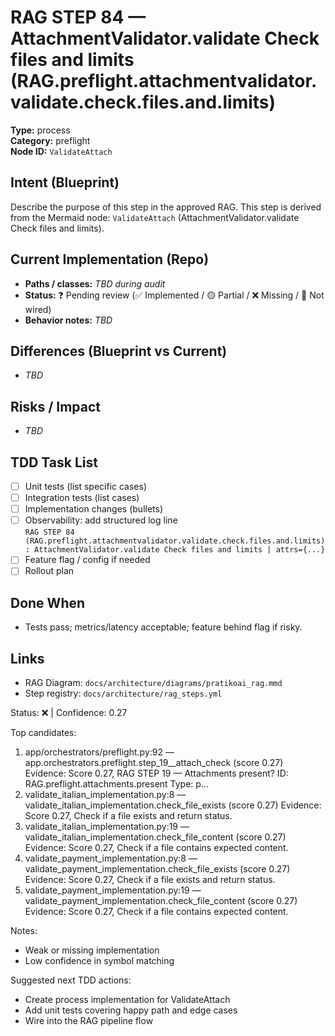 # RAG STEP 84 — AttachmentValidator.validate Check files and limits (RAG.preflight.attachmentvalidator.validate.check.files.and.limits)

**Type:** process  
**Category:** preflight  
**Node ID:** `ValidateAttach`

## Intent (Blueprint)
Describe the purpose of this step in the approved RAG. This step is derived from the Mermaid node: `ValidateAttach` (AttachmentValidator.validate Check files and limits).

## Current Implementation (Repo)
- **Paths / classes:** _TBD during audit_
- **Status:** ❓ Pending review (✅ Implemented / 🟡 Partial / ❌ Missing / 🔌 Not wired)
- **Behavior notes:** _TBD_

## Differences (Blueprint vs Current)
- _TBD_

## Risks / Impact
- _TBD_

## TDD Task List
- [ ] Unit tests (list specific cases)
- [ ] Integration tests (list cases)
- [ ] Implementation changes (bullets)
- [ ] Observability: add structured log line  
  `RAG STEP 84 (RAG.preflight.attachmentvalidator.validate.check.files.and.limits): AttachmentValidator.validate Check files and limits | attrs={...}`
- [ ] Feature flag / config if needed
- [ ] Rollout plan

## Done When
- Tests pass; metrics/latency acceptable; feature behind flag if risky.

## Links
- RAG Diagram: `docs/architecture/diagrams/pratikoai_rag.mmd`
- Step registry: `docs/architecture/rag_steps.yml`


<!-- AUTO-AUDIT:BEGIN -->
Status: ❌  |  Confidence: 0.27

Top candidates:
1) app/orchestrators/preflight.py:92 — app.orchestrators.preflight.step_19__attach_check (score 0.27)
   Evidence: Score 0.27, RAG STEP 19 — Attachments present?
ID: RAG.preflight.attachments.present
Type: p...
2) validate_italian_implementation.py:8 — validate_italian_implementation.check_file_exists (score 0.27)
   Evidence: Score 0.27, Check if a file exists and return status.
3) validate_italian_implementation.py:19 — validate_italian_implementation.check_file_content (score 0.27)
   Evidence: Score 0.27, Check if a file contains expected content.
4) validate_payment_implementation.py:8 — validate_payment_implementation.check_file_exists (score 0.27)
   Evidence: Score 0.27, Check if a file exists and return status.
5) validate_payment_implementation.py:19 — validate_payment_implementation.check_file_content (score 0.27)
   Evidence: Score 0.27, Check if a file contains expected content.

Notes:
- Weak or missing implementation
- Low confidence in symbol matching

Suggested next TDD actions:
- Create process implementation for ValidateAttach
- Add unit tests covering happy path and edge cases
- Wire into the RAG pipeline flow
<!-- AUTO-AUDIT:END -->